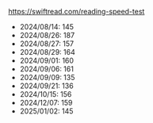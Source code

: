 https://swiftread.com/reading-speed-test

* 2024/08/14: 145
* 2024/08/26: 187
* 2024/08/27: 157
* 2024/08/29: 164
* 2024/09/01: 160
* 2024/09/06: 161
* 2024/09/09: 135
* 2024/09/21: 136
* 2024/10/15: 156
* 2024/12/07: 159
* 2025/01/02: 145